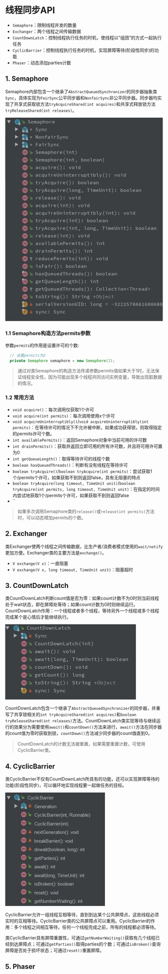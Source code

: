 ﻿# 线程同步API

+ `Semaphore`：限制线程并发的数量
+ `Exchanger`：两个线程之间传输数据
+ `CountDownLatch`：控制线程执行任务的时机，使线程以“组团”的方式一起执行任务
+ `CyclicBarrier`：控制线程执行任务的时机，实现屏障等待(阶段性同步)的功能
+ `Phaser`：动态添加parties计数  

## 1. Semaphore
Semaphore内部包含一个继承了`AbstractQueuedSynchronizer`的同步器抽象类`Sync`，具体实现为`FairSync`公平同步器和`NonfairSync`非公平同步器。同步器均实现了共享式获取锁方法`tryAcquireShared(int acquires)`和共享式释放锁方法`tryReleaseShared(int releases)`。

![Semaphore中的API](img/Semaphore.JPG)

### 1.1 Semaphore构造方法permits参数
参数`permits`的作用是设置许可的个数:  
  ```java
    // 设置permits为2
    private Semaphore semaphore = new Semaphore(2);
  ```
> 通过对类Semaphore的构造方法传递参数permits值如果大于1时，无法保证线程安全性，因为可能出现多个线程共同访问实例变量，导致出现脏数据的情况。  

### 1.2 常用方法
+ `void acquire()`：每次调用仅获取1个许可
+ `void acquire(int permits)`：每次调用使用x个许可  
+ `void acquireUninterruptibly()`/`void acquireUninterruptibly(int permits)`：在等待许可的情况下不允许被中断，如果成功获得锁，则取得指定的permits许可个数。  
+ `int availablePermits()`：返回Semaphore对象中当前可用的许可数
+ `int drainPermits()`：获取并返回立即可用的所有许可数，并且将可用许可置为0  
+ `int getQueueLength()`：取得等待许可的线程个数
+ `boolean hasQueuedThreads()`：判断有没有线程在等待许可
+ `boolean tryAcquire()`/`boolean tryAcquire(int permits)`：尝试获取1个/permits个许可，如果获取不到则返回false，具有无阻塞的特点
+ `boolean tryAcquire(long timeout, TimeUnit unit)`/`boolean tryAcquire(int permits, long timeout, TimeUnit unit)`：在指定的时间内尝试地获取1个/permits个许可，如果获取不到则返回false
+ ``

> 如果多次调用Semaphore类的`release()`或`release(int permits)`方法时，可以动态增加permits的个数。  

## 2. Exchanger
类Exchanger使两个线程之间传输数据，比生产者/消费者模式使用的`wait/notify`更加方便。Exchanger类的主要方法是`exchange()`。  

+ `V exchange(V x)`：一直阻塞
+ `V exchange(V x, long timeout, TimeUnit unit)`：阻塞超时  

## 3. CountDownLatch
类CountDownLatch判断count值是否为零：如果count计数不为0时则当前线程处于wait状态，即在屏障处等待；如果count计数为0时则继续运行。CountDownLatch作用：一个线程或者多个线程，等待另外一个线程或多个线程完成某个是心情后才能继续执行。  

![CountDownLatch的API](img/CountDownLatch.JPG)

CountDownLatch包含一个继承了`AbstractQueuedSynchronizer`的同步器，并重写了共享锁相关的`int tryAcquireShared(int acquires)`和`boolean tryReleaseShared(int releases)`方法。CountDownLatch类实现等待与继续运行的效果分为需要使用`await()`和`countDown()`方法来进行，`await()`方法在同步器的count值为零时获取到锁，`countDown()`方法减少同步器的count值直到0。  
> CountDownLatch的计数无法被重置，如果需要重置计数，可使用CyclicBarrier类。  

## 4. CyclicBarrier
类CyclicBarrier不仅有CountDownLatch所具有的功能，还可以实现屏障等待的功能(阶段性同步)，可以循环地实现线程要一起做任务的目标。  

![CyclicBarrier的API](img/CyclicBarrier.JPG)  

CyclicBarrier允许一组线程互相等待，直到到达某个公共屏障点，这些线程必须实时的互相等待。CyclicBarrier类的公共屏障点可以重用。CyclicBarrier的作用：多个线程之间相互等待，任何一个线程完成之前，所有的线程都必须等待。  

类CyclicBarrier具有屏障重置性，可通过`getNumberWaiting()`获取有几个线程已经到达屏障点；可通过`getParties()`取得parties的个数；可通过`isBroken()`查询屏障是否处于损坏状态；可通过`reset()`重置屏障。  

## 5. Phaser













